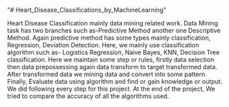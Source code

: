 "# Heart_Disease_Classifications_by_MachineLearning" 

Heart Disease Classification mainly data mining related work. Data Mining
task has two branches such as-Predictive Method another one Descriptive
Method. Again predictive method has some types mainly classification, Regression,
Deviation Detection. Here, we mainly use classification algorithm such as-
Logistics Regression, Naive Bayes, KNN, Decision Tree classification. Here we
maintain some step or rules, firstly data selection then data prepossessing again
data transform to target transformed data. After transformed data we mining data
and convert into some pattern. Finally, Evaluate data using algorithm and find or
gain knowledge or output. We did following every step for this project. At the end
of the project, We tried to compare the accuracy of all the algorithms used.

